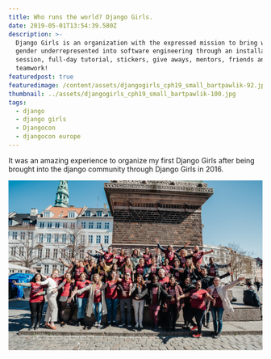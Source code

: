 ```yaml
---
title: Who runs the world? Django Girls.
date: 2019-05-01T13:54:39.580Z
description: >-
  Django Girls is an organization with the expressed mission to bring women and
  gender underrepresented into software engineering through an installation
  session, full-day tutorial, stickers, give aways, mentors, friends and
  teamwork!
featuredpost: true
featuredimage: /content/assets/djangogirls_cph19_small_bartpawlik-92.jpg
thumbnail: ../assets/djangogirls_cph19_small_bartpawlik-100.jpg
tags:
  - django
  - django girls
  - Djangocon
  - djangocon europe
---
```

It was an amazing experience to organize my first Django Girls after being brought into the django community through Django Girls in 2016.

![attendees and mentors, arms stretched in the sun posing for the group photo](/content/assets/djangogirls_cph19_small_bartpawlik-92.jpg "Django Girls Group in Copenhagen at DjangoCon 2019")
